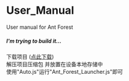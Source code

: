 # User_Manual
User manual for Ant Forest  
  
##### _I'm trying to build it..._

下载项目 ([点此下载](https://codeload.github.com/SuperMonster003/Auto.js_Projects/zip/Ant_Forest))  
解压项目压缩包 并放置在设备本地存储中    
使用"Auto.js"运行"Ant_Forest_Launcher.js"即可